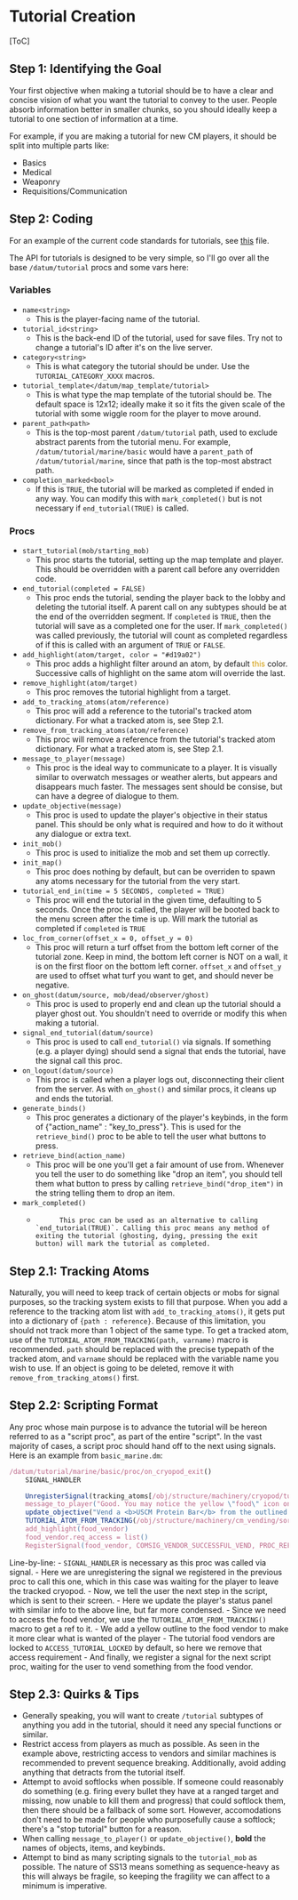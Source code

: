 # Tutorial Creation

[ToC]

## Step 1: Identifying the Goal

Your first objective when making a tutorial should be to have a clear and concise vision of what you want the tutorial to convey to the user. People absorb information better in smaller chunks, so you should ideally keep a tutorial to one section of information at a time.

For example, if you are making a tutorial for new CM players, it should be split into multiple parts like:

-   Basics
-   Medical
-   Weaponry
-   Requisitions/Communication

## Step 2: Coding

For an example of the current code standards for tutorials, see [this](https://github.com/cmss13-devs/cmss13/pull/4442/files#diff-843b2f84360b9b932dfc960027992f2b5117667962bfa8da14f9a35f0179a926) file.

The API for tutorials is designed to be very simple, so I'll go over all the base `/datum/tutorial` procs and some vars here:

### Variables

-   `name<string>`
    -   This is the player-facing name of the tutorial.
-   `tutorial_id<string>`
    -   This is the back-end ID of the tutorial, used for save files. Try not to change a tutorial's ID after it's on the live server.
-   `category<string>`
    -   This is what category the tutorial should be under. Use the `TUTORIAL_CATEGORY_XXXX` macros.
-   `tutorial_template</datum/map_template/tutorial>`
    -   This is what type the map template of the tutorial should be. The default space is 12x12; ideally make it so it fits the given scale of the tutorial with some wiggle room for the player to move around.
-   `parent_path<path>`
    -   This is the top-most parent `/datum/tutorial` path, used to exclude abstract parents from the tutorial menu. For example, `/datum/tutorial/marine/basic` would have a `parent_path` of `/datum/tutorial/marine`, since that path is the top-most abstract path.
-   `completion_marked<bool>`
    -   If this is `TRUE`, the tutorial will be marked as completed if ended in any way. You can modify this with `mark_completed()` but is not necessary if `end_tutorial(TRUE)` is called.

### Procs

-   `start_tutorial(mob/starting_mob)`
    -   This proc starts the tutorial, setting up the map template and player. This should be overridden with a parent call before any overridden code.
-   `end_tutorial(completed = FALSE)`
    -   This proc ends the tutorial, sending the player back to the lobby and deleting the tutorial itself. A parent call on any subtypes should be at the end of the overridden segment. If `completed` is `TRUE`, then the tutorial will save as a completed one for the user. If `mark_completed()` was called previously, the tutorial will count as completed regardless of if this is called with an argument of `TRUE` or `FALSE`.
-   `add_highlight(atom/target, color = "#d19a02")`
    -   This proc adds a highlight filter around an atom, by default <span style="color:#d19a02">this</span> color. Successive calls of highlight on the same atom will override the last.
-   `remove_highlight(atom/target)`
    -   This proc removes the tutorial highlight from a target.
-   `add_to_tracking_atoms(atom/reference)`
    -   This proc will add a reference to the tutorial's tracked atom dictionary. For what a tracked atom is, see Step 2.1.
-   `remove_from_tracking_atoms(atom/reference)`
    -   This proc will remove a reference from the tutorial's tracked atom dictionary. For what a tracked atom is, see Step 2.1.
-   `message_to_player(message)`
    -   This proc is the ideal way to communicate to a player. It is visually similar to overwatch messages or weather alerts, but appears and disappears much faster. The messages sent should be consise, but can have a degree of dialogue to them.
-   `update_objective(message)`
    -   This proc is used to update the player's objective in their status panel. This should be only what is required and how to do it without any dialogue or extra text.
-   `init_mob()`
    -   This proc is used to initialize the mob and set them up correctly.
-   `init_map()`
    -   This proc does nothing by default, but can be overriden to spawn any atoms necessary for the tutorial from the very start.
-   `tutorial_end_in(time = 5 SECONDS, completed = TRUE)`
    -   This proc will end the tutorial in the given time, defaulting to 5 seconds. Once the proc is called, the player will be booted back to the menu screen after the time is up. Will mark the tutorial as completed if `completed` is `TRUE`
-   `loc_from_corner(offset_x = 0, offset_y = 0)`
    -   This proc will return a turf offset from the bottom left corner of the tutorial zone. Keep in mind, the bottom left corner is NOT on a wall, it is on the first floor on the bottom left corner. `offset_x` and `offset_y` are used to offset what turf you want to get, and should never be negative.
-   `on_ghost(datum/source, mob/dead/observer/ghost)`
    -   This proc is used to properly end and clean up the tutorial should a player ghost out. You shouldn't need to override or modify this when making a tutorial.
-   `signal_end_tutorial(datum/source)`
    -   This proc is used to call `end_tutorial()` via signals. If something (e.g. a player dying) should send a signal that ends the tutorial, have the signal call this proc.
-   `on_logout(datum/source)`
    -   This proc is called when a player logs out, disconnecting their client from the server. As with `on_ghost()` and similar procs, it cleans up and ends the tutorial.
-   `generate_binds()`
    -   This proc generates a dictionary of the player's keybinds, in the form of {"action_name" : "key_to_press"}. This is used for the `retrieve_bind()` proc to be able to tell the user what buttons to press.
-   `retrieve_bind(action_name)`
    -   This proc will be one you'll get a fair amount of use from. Whenever you tell the user to do something like "drop an item", you should tell them what button to press by calling `retrieve_bind("drop_item")` in the string telling them to drop an item.
-   `mark_completed()`
    -           This proc can be used as an alternative to calling `end_tutorial(TRUE)`. Calling this proc means any method of exiting the tutorial (ghosting, dying, pressing the exit button) will mark the tutorial as completed.

## Step 2.1: Tracking Atoms

Naturally, you will need to keep track of certain objects or mobs for signal purposes, so the tracking system exists to fill that purpose. When you add a reference to the tracking atom list with `add_to_tracking_atoms()`, it gets put into a dictionary of `{path : reference}`. Because of this limitation, you should not track more than 1 object of the same type. To get a tracked atom, use of the `TUTORIAL_ATOM_FROM_TRACKING(path, varname)` macro is recommended. `path` should be replaced with the precise typepath of the tracked atom, and `varname` should be replaced with the variable name you wish to use. If an object is going to be deleted, remove it with `remove_from_tracking_atoms()` first.

## Step 2.2: Scripting Format

Any proc whose main purpose is to advance the tutorial will be hereon referred to as a "script proc", as part of the entire "script". In the vast majority of cases, a script proc should hand off to the next using signals. Here is an example from `basic_marine.dm`:

```javascript
/datum/tutorial/marine/basic/proc/on_cryopod_exit()
	SIGNAL_HANDLER

	UnregisterSignal(tracking_atoms[/obj/structure/machinery/cryopod/tutorial], COMSIG_CRYOPOD_GO_OUT)
	message_to_player("Good. You may notice the yellow \"food\" icon on the right side of your screen. Proceed to the outlined <b>Food Vendor</b> and vend the <b>USCM Protein Bar</b>.")
    update_objective("Vend a <b>USCM Protein Bar</b> from the outlined <b>ColMarTech Food Vendor</b>.")
    TUTORIAL_ATOM_FROM_TRACKING(/obj/structure/machinery/cm_vending/sorted/marine_food/tutorial, food_vendor)
	add_highlight(food_vendor)
	food_vendor.req_access = list()
	RegisterSignal(food_vendor, COMSIG_VENDOR_SUCCESSFUL_VEND, PROC_REF(on_food_vend))

```

Line-by-line: - `SIGNAL_HANDLER` is necessary as this proc was called via signal. - Here we are unregistering the signal we registered in the previous proc to call this one, which in this case was waiting for the player to leave the tracked cryopod. - Now, we tell the user the next step in the script, which is sent to their screen. - Here we update the player's status panel with similar info to the above line, but far more condensed. - Since we need to access the food vendor, we use the `TUTORIAL_ATOM_FROM_TRACKING()` macro to get a ref to it. - We add a yellow outline to the food vendor to make it more clear what is wanted of the player - The tutorial food vendors are locked to `ACCESS_TUTORIAL_LOCKED` by default, so here we remove that access requirement - And finally, we register a signal for the next script proc, waiting for the user to vend something from the food vendor.

## Step 2.3: Quirks & Tips

-   Generally speaking, you will want to create `/tutorial` subtypes of anything you add in the tutorial, should it need any special functions or similar.
-   Restrict access from players as much as possible. As seen in the example above, restricting access to vendors and similar machines is recommended to prevent sequence breaking. Additionally, avoid adding anything that detracts from the tutorial itself.
-   Attempt to avoid softlocks when possible. If someone could reasonably do something (e.g. firing every bullet they have at a ranged target and missing, now unable to kill them and progress) that could softlock them, then there should be a fallback of some sort. However, accomodations don't need to be made for people who purposefully cause a softlock; there's a "stop tutorial" button for a reason.
-   When calling `message_to_player()` or `update_objective()`, **bold** the names of objects, items, and keybinds.
-   Attempt to bind as many scripting signals to the `tutorial_mob` as possible. The nature of SS13 means something as sequence-heavy as this will always be fragile, so keeping the fragility we can affect to a minimum is imperative.
